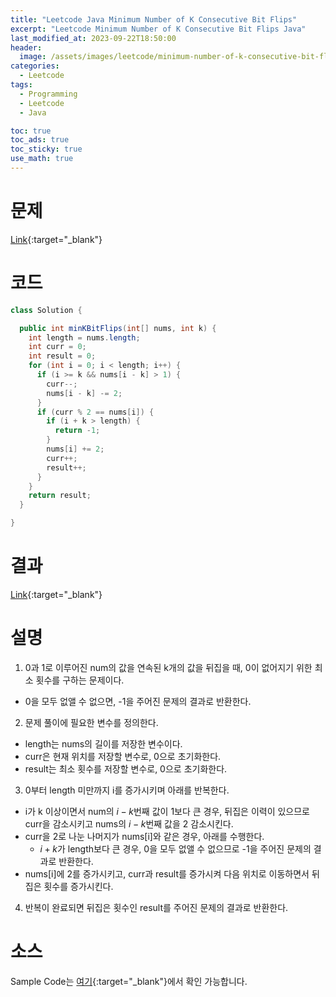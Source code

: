 ```yaml
---
title: "Leetcode Java Minimum Number of K Consecutive Bit Flips"
excerpt: "Leetcode Minimum Number of K Consecutive Bit Flips Java"
last_modified_at: 2023-09-22T18:50:00
header:
  image: /assets/images/leetcode/minimum-number-of-k-consecutive-bit-flips.png
categories:
  - Leetcode
tags:
  - Programming
  - Leetcode
  - Java

toc: true
toc_ads: true
toc_sticky: true
use_math: true
---
```

# 문제
[Link](https://leetcode.com/problems/minimum-number-of-k-consecutive-bit-flips){:target="_blank"}

# 코드
```java
class Solution {

  public int minKBitFlips(int[] nums, int k) {
    int length = nums.length;
    int curr = 0;
    int result = 0;
    for (int i = 0; i < length; i++) {
      if (i >= k && nums[i - k] > 1) {
        curr--;
        nums[i - k] -= 2;
      }
      if (curr % 2 == nums[i]) {
        if (i + k > length) {
          return -1;
        }
        nums[i] += 2;
        curr++;
        result++;
      }
    }
    return result;
  }

}
```

# 결과
[Link](https://leetcode.com/problems/minimum-number-of-k-consecutive-bit-flips/submissions/1056170903/){:target="_blank"}

# 설명
1. 0과 1로 이루어진 num의 값을 연속된 k개의 값을 뒤집을 때, 0이 없어지기 위한 최소 횟수를 구하는 문제이다.
- 0을 모두 없앨 수 없으면, -1을 주어진 문제의 결과로 반환한다.

2. 문제 풀이에 필요한 변수를 정의한다.
- length는 nums의 길이를 저장한 변수이다.
- curr은 현재 위치를 저장할 변수로, 0으로 초기화한다.
- result는 최소 횟수를 저장할 변수로, 0으로 초기화한다.

3. 0부터 length 미만까지 i를 증가시키며 아래를 반복한다.
- i가 k 이상이면서 num의 $i - k$번째 값이 1보다 큰 경우, 뒤집은 이력이 있으므로 curr을 감소시키고 nums의 $i - k$번째 값을 2 감소시킨다.
- curr을 2로 나눈 나머지가 nums[i]와 같은 경우, 아래를 수행한다.
  - $i + k$가 length보다 큰 경우, 0을 모두 없앨 수 없으므로 -1을 주어진 문제의 결과로 반환한다.
- nums[i]에 2를 증가시키고, curr과 result를 증가시켜 다음 위치로 이동하면서 뒤집은 횟수를 증가시킨다.

4. 반복이 완료되면 뒤집은 횟수인 result를 주어진 문제의 결과로 반환한다.

# 소스
Sample Code는 [여기](https://github.com/GracefulSoul/leetcode/blob/master/src/main/java/gracefulsoul/problems/MinimumOperationsToReduceXToZero.java){:target="_blank"}에서 확인 가능합니다.